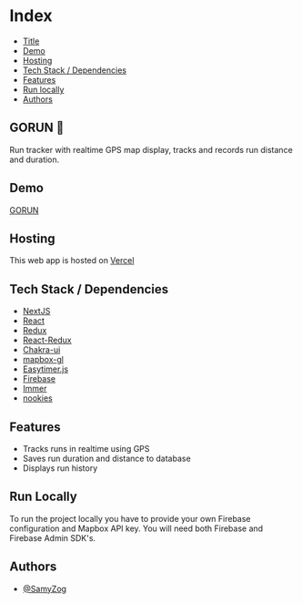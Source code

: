 # Index

-   [Title](#title)
-   [Demo](#demo)
-   [Hosting](#host)
-   [Tech Stack / Dependencies](#deps)
-   [Features](#features)
-   [Run locally](#run)
-   [Authors](#authors)

<h2 id="title">GORUN 🏃</h2>

Run tracker with realtime GPS map display, tracks and records run distance and duration.

<h2 id="demo">Demo</h2>

[GORUN](https://gorun-prod.vercel.app/)

<h2 id="host">Hosting</h2>

This web app is hosted on [Vercel](https://vercel.com/)

<h2 id="deps">Tech Stack / Dependencies</h2>

-   [NextJS](https://nextjs.org/)
-   [React](https://reactjs.org/)
-   [Redux](https://redux.js.org/)
-   [React-Redux](https://react-redux.js.org/)
-   [Chakra-ui](https://sass-lang.com/)
-   [mapbox-gl](https://docs.mapbox.com/mapbox-gl-js/guides/)
-   [Easytimer.js](https://albert-gonzalez.github.io/easytimer.js/)
-   [Firebase](https://console.firebase.google.com/)
-   [Immer](https://immerjs.github.io/immer/)
-   [nookies](https://github.com/maticzav/nookies)

<h2 id="features">Features</h2>

-   Tracks runs in realtime using GPS
-   Saves run duration and distance to database
-   Displays run history

<h2 id="run">Run Locally</h2>

To run the project locally you have to provide your own Firebase configuration and Mapbox API key. You will need both
Firebase and Firebase Admin SDK's.

<h2 id="authors">Authors</h2>

-   [@SamyZog](https://www.github.com/SamyZog)
